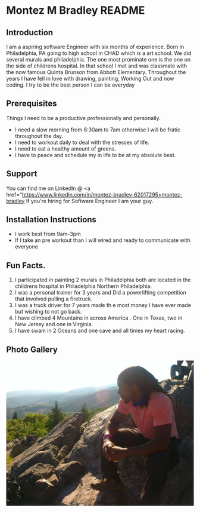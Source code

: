 # Montez M Bradley README

## Introduction

I am a aspiring software Engineer with six  months of experience. Born in Philadelphia, PA going to high school in CHAD which is a art school. We did several murals and philadelphia. The one most prominate one is the one on the side of childrens hospital. In that school I met and was classmate with the now famous Quinta Brunson from Abbott Elementary. Throughout the years I have fell in love with drawing, painting, Working Out and now coding. I try to be the best person I can be everyday 

## Prerequisites

Things I need to be a productive professionally and personally.

* I need a slow morning from 6:30am to 7am otherwise I will be fratic throughout the day.
* I need to workout daily to deal with the stresses of life.
* I need to eat a healthy amount of greens.
* I have to peace and schedule my in life to be at my absolute best. 

## Support 

You can find me on LinkedIn @ <a href="https://www.linkedin.com/in/montez-bradley-62017295>montez-bradley</a> If you're hiring for Software Engineer I am your guy.

## Installation Instructions

* I work best from 9am-3pm
* If  I take an pre workout than I will wired and ready to communicate with everyone

## Fun Facts.

1. I participated in painting 2 murals in Philadelphia both are located in the childrens hospital in Philadelphia Northern Philadelphia.
1. I was a personal trainer for 3 years and Did a powerlifting competition that involved pulling a firetruck.
1. I was a truck driver for 7 years made th e most money I have ever made but wishing to not go back. 
1. I have climbed 4 Mountains in across America . One in Texas, two in New Jersey and one in Virginia.
1. I have swam in 2 Oceans and one cave and all times my heart racing. 

## Photo Gallery

<img src="images/Lesson_00.jpeg"> 
